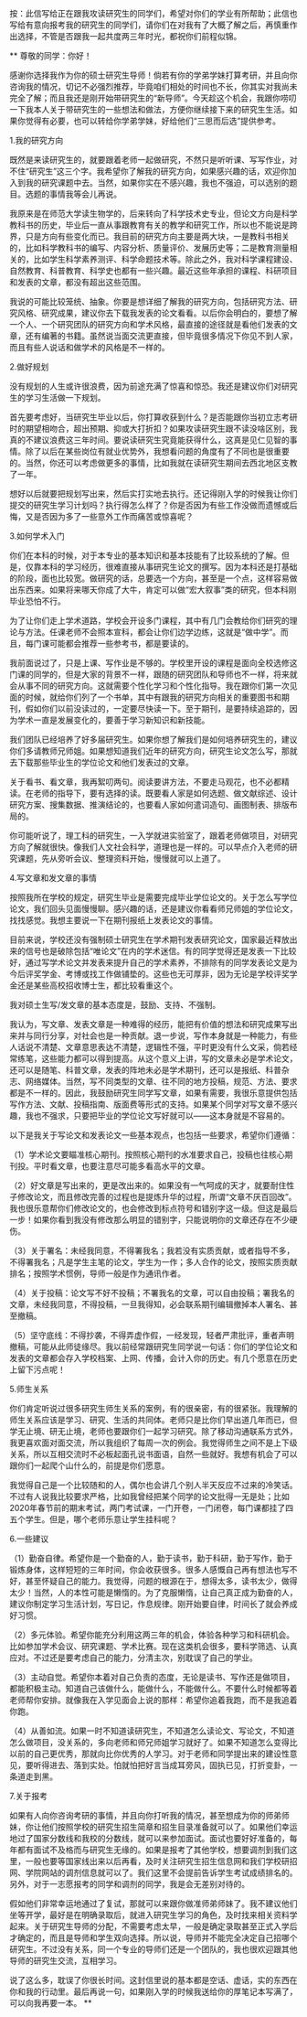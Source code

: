 按：此信写给正在跟我攻读研究生的同学们，希望对你们的学业有所帮助；此信也写给有意向报考我的研究生的同学们，请你们在对我有了大概了解之后，再慎重作出选择，不管是否跟我一起共度两三年时光，都祝你们前程似锦。

** 
尊敬的同学：你好！

感谢你选择我作为你的硕士研究生导师！倘若有你的学弟学妹打算考研，并且向你咨询我的情况，切记不必强烈推荐，毕竟咱们相处的时间也不长，你其实对我尚未完全了解；而且我还是刚开始带研究生的“新导师”。今天趁这个机会，我跟你唠叨一下我本人关于带研究生的一些想法和做法，方便你继续接下来的研究生生活。如果你觉得有必要，也可以转给你学弟学妹，好给他们“三思而后选”提供参考。


1.我的研究方向

既然是来读研究生的，就要跟着老师一起做研究，不然只是听听课、写写作业，对不住“研究生”这三个字。我希望你了解我的研究方向，如果感兴趣的话，欢迎你加入到我的研究课题中去。当然，如果你实在不感兴趣，我也不强迫，可以选别的题目。选题的事情我等会儿再说。

我原来是在师范大学读生物学的，后来转向了科学技术史专业，但论文方向是科学教科书的历史，毕业后一直从事跟教育有关的教学和研究工作，所以也不能说是跨界，只是方向有些变化而已。我目前的研究方向主要是两大块，一是教科书相关的，比如科学教科书的编写、内容分析、质量评价、发展历史等；二是教育测量相关的，比如学生科学素养测评、科学命题技术等。除此之外，我对科学课程建设、自然教育、科普教育、科学史也都有一些兴趣。最近这些年承担的课程、科研项目和发表的文章，都没有超出这些范围。

我说的可能比较笼统、抽象。你要是想详细了解我的研究方向，包括研究方法、研究风格、研究成果，建议你去下载我发表的论文看看。以后你会明白的，要想了解一个人、一个研究团队的研究方向和学术风格，最直接的途径就是看他们发表的文章，还有编著的书籍。虽然说当面交流更直接，但毕竟很多情况下你见不到人家，而且有些人说话和做学术的风格是不一样的。


2.做好规划

没有规划的人生或许很浪费，因为前途充满了惊喜和惊恐。我还是建议你们对研究生的学习生活做一下规划。

首先要考虑好，当研究生毕业以后，你打算收获到什么？是否能跟你当初立志考研时的期望相吻合，超出预期、抑或大打折扣？如果攻读研究生跟不读没啥区别，我真的不建议浪费这三年时间。要说读研究生究竟能获得什么，这真是见仁见智的事情。除了以后在某些岗位有就业优势外，我想看问题的角度有了不同也是很重要的。当然，你还可以考虑做更多的事情，比如我就在读研究生期间去西北地区支教了一年。

想好以后就要把规划写出来，然后实打实地去执行。还记得刚入学的时候我让你们提交的研究生学习计划吗？执行得怎么样了？你是否因为有些工作没做而遗憾或后悔，又是否因为多了一些意外工作而痛苦或惊喜呢？


3.如何学术入门

你们在本科的时候，对于本专业的基本知识和基本技能有了比较系统的了解。但是，仅靠本科的学习经历，很难直接从事研究生论文的撰写。因为本科还是打基础的阶段，面也比较宽。做研究的话，总要选一个方向，甚至是一个点，这样容易做出东西来。如果将来哪天你成了大牛，肯定可以做“宏大叙事”类的研究，但本科刚毕业恐怕不行。

为了让你们走上学术道路，学校会开设多门课程，其中有几门会教给你们研究的理论与方法。任课老师不会照本宣科，都会让你们边学边练，这就是“做中学”。而且，每门课可能都会推荐一些参考书，都是要读的。

我前面说过了，只是上课、写作业是不够的。学校里开设的课程是面向全校选修这门课的同学的，但是大家的背景不一样，跟随的研究团队和导师也不一样，将来就会从事不同的研究方向。这就需要个性化学习和个性化指导。我在跟你们第一次见面的时候，就给你们列了一个书单，其中有跟我的研究方向相关的重要图书和期刊，假如你们以前没读过的，一定要尽快读一下。至于期刊，是要持续追踪的，因为学术一直是发展变化的，要善于学习新知识和新技能。

我们团队已经培养了好多届研究生。如果你想了解我们是如何培养研究生的，建议你们多请教师兄师姐。如果想知道我们近年的研究方向，研究生论文怎么写，那就去下载那些毕业生的学位论文和他们发表过的文章。

关于看书、看文章，我再絮叨两句。阅读要讲方法，不要走马观花，也不必都精读。在老师的指导下，要有选择的读。既要看人家是如何选题、做文献综述、设计研究方案、搜集数据、推演结论的，也要看人家如何遣词造句、画图制表、排版布局的。

你可能听说了，理工科的研究生，一入学就进实验室了，跟着老师做项目，对研究方向了解就很快。像我们人文社会科学，道理也是一样的。可以早点介入老师的研究课题，先从旁听会议、整理资料开始，慢慢就可以上道了。


4.写文章和发文章的事情

按照我所在学校的规定，研究生毕业是需要完成毕业学位论文的。关于怎么写学位论文，我们回头见面慢慢聊。感兴趣的话，还是建议你看看师兄师姐的学位论文，找找感觉。我想主要说一下在期刊报纸上发表论文的事情。

目前来说，学校还没有强制硕士研究生在学术期刊发表研究论文，国家最近释放出来的信号也是破除包括“唯论文”在内的学术迷信。有的同学觉得还是发表一下比较好，通过写学术论文并发表来提升自己的学术素养，不排除有的同学发表论文是为今后评奖学金、考博或找工作做铺垫的。这些也无可厚非，因为无论是学校评奖学金还是某些高校招收博士生，都比较看重这个。

我对硕士生写/发文章的基本态度是，鼓励、支持、不强制。

我认为，写文章、发表文章是一种难得的经历，能把有价值的想法和研究成果写出来并与同行分享，对社会也是一种贡献。退一步说，写作本身就是一种能力，有些人话说不清楚、文章意思表达不清楚，逻辑性不强，平时更没有什么文采，倘若经常练笔，这些能力都可以得到提高。从这个意义上讲，写的文章未必是学术论文，还可以是随笔、科普文章，发表的阵地未必是学术期刊，还可以是报纸、科普杂志、网络媒体。当然，写不同类型的文章、往不同的地方投稿，规范、方法、要求都是不一样的。因此，我鼓励研究生同学写文章，如果有需要，我很乐意提供包括写作方法、文献、投稿指南、版面费等形式的支持。如果某个同学对写文章不感兴趣，我也不强求，只要把毕业的学位论文写好就可以——这本身就是不容易的。

以下是我关于写论文和发表论文一些基本观点，也包括一些要求，希望你们遵循：

（1）学术论文要瞄准核心期刊。按照核心期刊的水准要求自己，投稿也往核心期刊投。平时看文章，也要注意尽可能多看高水平的文章。

（2）好文章是写出来的，更是改出来的。如果没有一气呵成的天才，就要耐住性子修改论文，而且修改完善的过程也是提炼升华的过程，所谓“文章不厌百回改”。我也很乐意帮你们修改论文的，也会修改到标点符号和错别字这一级。但这是最后一步！如果你看到我没有修改那么明显的错别字，只能说明你的文章还存在不少硬伤。

（3）关于署名：未经我同意，不得署我名；我若没有实质贡献，或者指导不多，不得署我名；凡是学生主笔的论文，学生为一作；多人合作的论文，按照实质贡献排名；按照学术惯例，导师一般是作为通讯作者。

（4）关于投稿：论文写不好不投稿；不署我名的文章，可以自由投稿；署我名的文章，未经我同意，不得投稿，一旦我得知，必会联系期刊编辑撤掉本人署名、甚至撤稿。

（5）坚守底线：不得抄袭，不得弄虚作假，一经发现，轻者严肃批评，重者声明撤稿，可能从此师徒缘尽。我以前经常跟研究生同学说一句话：你们的学位论文和发表的文章都会存入学校档案、上网、传播，会计入你的历史。有几个愿意在历史上留下污点呢！


5.师生关系

你们肯定听说过很多研究生师生关系的案例，有的很亲密，有的很紧张。我理解的师生关系应该是学习、研究、生活的共同体。老师只是比你们早出道几年而已，但学无止境、研无止境，老师也要跟你们一起学习研究。除了移动沟通联系方式外，我更喜欢面对面交流，所以我组织了每周一次的例会。我觉得师生之间不是上下级关系，所以互相交流时不必板起面孔说书面语，自然一些就好。我想有机会了可以跟你们一起爬个山什么的，前提是你们愿意。

我觉得自己是一个比较随和的人，偶尔也会讲几个别人半天反应不过来的冷笑话。不过有人说我比较要求严格，比如我曾经把某个同学的论文批得一无是处；比如2020年春节前的期末考试，两门考试课，一门开卷，一门闭卷，每门课都挂了四五个学生。但是，哪个老师乐意让学生挂科呢？


6.一些建议

（1）勤奋自律。希望你是一个勤奋的人，勤于读书，勤于科研，勤于写作，勤于锻炼身体，这样短短的三年时间，你会收获很多。很多人感慨自己再有想法也写不好，甚至怀疑自己的能力。我觉得，问题的根源在于，想得太多，读书太少，做得太少！当然，人的本性可能是懒惰的。为了克服懒惰，让自己真正成为勤奋的人，建议你制定学习生活计划，写日记，作息规律。刚开始要自律，时间长了就会养成好习惯。

（2）多元体验。希望你能充分利用这两三年的机会，体验各种学习和科研机会。比如参加学术会议、研究课题、学术比赛。现在这类机会很多，要科学筛选、认真应对。不过还是要考虑自己的能力，分清主次，别耽误了自己的学业。

（3）主动自觉。希望你本着对自己负责的态度，无论是读书、写作还是做项目，都能积极主动。知道自己该做什么，能做什么，不能做什么。不要什么时候都等着老师帮你安排。就像我在入学见面会上说的那样：希望你追着我跑，而不是我追着你跑。

（4）从善如流。如果一时不知道读研究生，不知道怎么读论文、写论文，不知道怎么做项目，没关系的，多向老师和师兄师姐学习就好了。如果不知道怎么变得比以前的自己更优秀，那就向比你优秀的人学习。对于老师和同学提出来的建设性意见，要听得进去、落到实处。怕就怕把好言当成耳旁风，固执已见，打折变卦，一条道走到黑。


7.关于报考

如果有人向你咨询考研的事情，并且向你打听我的情况，甚至想成为你的师弟师妹，你让他们按照学校的研究生招生简章和招生目录准备就可以了。如果他们幸运地过了国家分数线和我校的分数线，就可以来参加面试。面试也要好好准备的，每年都有面试不及格而与研究生无缘的。如果是报考了其他学校，想要调剂到我们这里，一般也要等国家线出来以后再看，及时关注研究生招生信息网和我们学校研招网、学院网站的调剂信息就可以了。我们这里不会提前告诉学生考试成绩排名的。另外，对于一志愿报考的同学和调剂的同学，我是会无差别对待的。

假如他们非常幸运地通过了复试，那就可以来跟你做准师弟师妹了。我不建议他们坐等开学，最好是在明确录取后，就进入研究生学习的角色，及时找来相关资料学起来。关于研究生导师的分配，不需要考虑太早，一般是确定录取甚至正式入学后才确定的，而且是导师和学生双向选择。所以说，导师并不能完全决定自己招哪个研究生。不过没有关系，同一个专业的导师们还是一个团队的，我也很欢迎跟其他导师的研究生交流，互相学习。

 
说了这么多，耽误了你很长时间。这封信里说的基本都是空话、虚话，实的东西在你和我的行动里。最后再说一句，如果刚入学的时候我送给你的厚笔记本写满了，可以向我再要一本。
**
